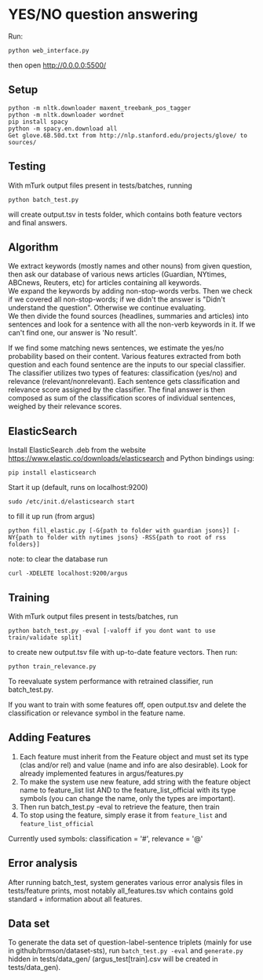 YES/NO question answering
=========================

Run:

	python web_interface.py

then open http://0.0.0.0:5500/

Setup
-----

	python -m nltk.downloader maxent_treebank_pos_tagger
	python -m nltk.downloader wordnet
	pip install spacy
	python -m spacy.en.download all
	Get glove.6B.50d.txt from http://nlp.stanford.edu/projects/glove/ to sources/

Testing
-------
With mTurk output files present in tests/batches, running

	python batch_test.py

will create output.tsv in tests folder, which contains both feature vectors
and final answers.

Algorithm
---------

We extract keywords (mostly names and other nouns) from given question, then ask our database of various news articles (Guardian, NYtimes, ABCnews, Reuters, etc) for articles containing all keywords.  
We expand the keywords by adding non-stop-words verbs. Then we check if we covered all non-stop-words; if we didn't the answer is "Didn't understand the question". Otherwise we continue evaluating.  
We then divide the found sources (headlines, summaries and articles) into sentences and look for a sentence with all the non-verb keywords in it. If we can't find one, our answer is 'No result'. 

If we find some matching news sentences, we estimate the yes/no probability based on their content.
Various features extracted from both question and each found sentence are the inputs to our special classifier.
The classifier utilizes two types of features: classification (yes/no) and relevance (relevant/nonrelevant).
Each sentence gets classification and relevance score assigned by the classifier.
The final answer is then composed as sum of the classification scores of individual sentences, weighed by their relevance scores.

ElasticSearch
-------------

Install ElasticSearch .deb from the website https://www.elastic.co/downloads/elasticsearch
and Python bindings using:

	pip install elasticsearch

Start it up (default, runs on localhost:9200)

	sudo /etc/init.d/elasticsearch start

to fill it up run (from argus)

	python fill_elastic.py [-G{path to folder with guardian jsons}] [-NY{path to folder with nytimes jsons} -RSS{path to root of rss folders}]

note: to clear the database run  

	curl -XDELETE localhost:9200/argus

Training
--------

With mTurk output files present in tests/batches, run

	python batch_test.py -eval [-valoff if you dont want to use train/validate split]

to create new output.tsv file with up-to-date feature vectors. Then run:

	python train_relevance.py

To reevaluate system performance with retrained classifier, run batch_test.py.

If you want to train with some features off, open output.tsv and delete the classification
 or relevance symbol in the feature name.

Adding Features
---------------

1. Each feature must inherit from the Feature object and must set its type (clas and/or rel) and value
 (name and info are also desirable). Look for already implemented features in argus/features.py
2. To make the system use new feature, add string with the feature object name to feature_list list AND
to the feature_list_official with its type symbols (you can change the name, only the types are important).
3. Then run batch_test.py -eval to retrieve the feature, then train
4. To stop using the feature, simply erase it from ``feature_list`` and ``feature_list_official``

Currently used symbols: classification = '#', relevance = '@'

Error analysis
--------------

After running batch_test, system generates various error analysis files in tests/feature prints, 
most notably all_features.tsv which contains gold standard + information about all features.

Data set
--------

To generate the data set of question-label-sentence triplets (mainly for use in github/brmson/dataset-sts),
run ``batch_test.py -eval`` and ``generate.py`` hidden in tests/data_gen/ (argus_test[train].csv will be created in tests/data_gen).